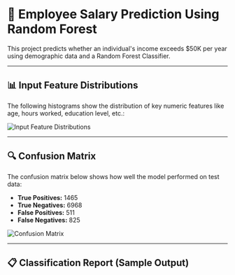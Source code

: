 # 🧠 Employee Salary Prediction Using Random Forest

This project predicts whether an individual's income exceeds $50K per year using demographic data and a Random Forest Classifier.

---

## 📊 Input Feature Distributions

The following histograms show the distribution of key numeric features like age, hours worked, education level, etc.:

![Input Feature Distributions](screenshots/input_histograms.png)

---

## 🔍 Confusion Matrix

The confusion matrix below shows how well the model performed on test data:

- **True Positives:** 1465  
- **True Negatives:** 6968  
- **False Positives:** 511  
- **False Negatives:** 825

![Confusion Matrix](screenshots/confusion_matrix.png)

---

## 📋 Classification Report (Sample Output)



